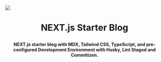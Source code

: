 <img src="https://og-image.vercel.app/**Simple%20NEXT%20Starter**%3Cbr%20%2F%3E%20_NEXT.js_%20starter%20project%20with%20Tailwind%20CSS.png?theme=dark&md=1&fontSize=100px&images=https%3A%2F%2Fassets.vercel.com%2Fimage%2Fupload%2Ffront%2Fassets%2Fdesign%2Fnextjs-white-logo.svg" />

# <p align="center">NEXT.js Starter Blog</p>

<p align="center">
  <b>NEXT.js starter blog with MDX, Tailwind CSS, TypeScript, and pre-configured Development Environment with Husky, Lint Staged and Commitizen.</b>
</p>
